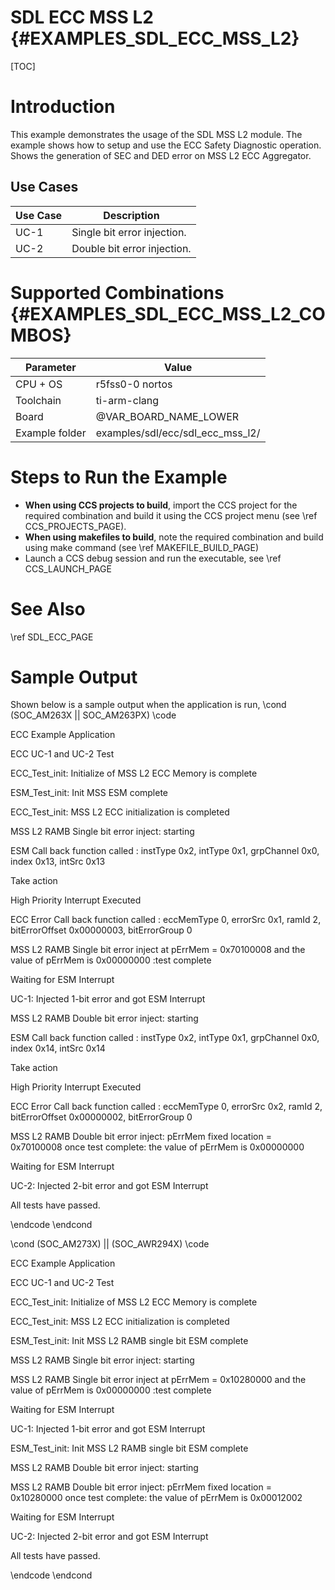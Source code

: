# SDL ECC MSS L2 {#EXAMPLES_SDL_ECC_MSS_L2}

[TOC]

# Introduction

This example demonstrates the usage of the SDL MSS L2 module. The example shows how to setup and use the ECC Safety Diagnostic operation.
Shows the generation of SEC and DED error on MSS L2 ECC Aggregator.

Use Cases
---------

 Use Case | Description
 ---------|------------
 UC-1     | Single bit error injection.
 UC-2     | Double bit error injection.

# Supported Combinations {#EXAMPLES_SDL_ECC_MSS_L2_COMBOS}

 Parameter      | Value
 ---------------|-----------
 CPU + OS       | r5fss0-0 nortos
 Toolchain      | ti-arm-clang
 Board          | @VAR_BOARD_NAME_LOWER
 Example folder | examples/sdl/ecc/sdl_ecc_mss_l2/



# Steps to Run the Example

- **When using CCS projects to build**, import the CCS project for the required combination
  and build it using the CCS project menu (see \ref CCS_PROJECTS_PAGE).
- **When using makefiles to build**, note the required combination and build using
  make command (see \ref MAKEFILE_BUILD_PAGE)
- Launch a CCS debug session and run the executable, see \ref CCS_LAUNCH_PAGE

# See Also

\ref SDL_ECC_PAGE

# Sample Output

Shown below is a sample output when the application is run,
\cond (SOC_AM263X || SOC_AM263PX)
\code

ECC Example Application

ECC UC-1 and UC-2 Test

ECC_Test_init: Initialize of MSS L2 ECC Memory is complete

ESM_Test_init: Init MSS ESM complete

ECC_Test_init: MSS L2 ECC initialization is completed

MSS L2 RAMB Single bit error inject: starting

ESM Call back function called : instType 0x2, intType 0x1, grpChannel 0x0, index 0x13, intSrc 0x13

Take action

High Priority Interrupt Executed

ECC Error Call back function called : eccMemType 0, errorSrc 0x1, ramId 2, bitErrorOffset 0x00000003, bitErrorGroup 0

MSS L2 RAMB Single bit error inject at pErrMem = 0x70100008 and the value of pErrMem is 0x00000000 :test complete

Waiting for ESM Interrupt

UC-1: Injected 1-bit error and got ESM Interrupt

MSS L2 RAMB Double bit error inject: starting

ESM Call back function called : instType 0x2, intType 0x1, grpChannel 0x0, index 0x14, intSrc 0x14

Take action

High Priority Interrupt Executed

ECC Error Call back function called : eccMemType 0, errorSrc 0x2, ramId 2, bitErrorOffset 0x00000002, bitErrorGroup 0

MSS L2 RAMB Double bit error inject: pErrMem fixed location = 0x70100008 once test complete: the value of pErrMem is 0x00000000

Waiting for ESM Interrupt

UC-2: Injected 2-bit error and got ESM Interrupt

All tests have passed.

\endcode
\endcond

\cond (SOC_AM273X) || (SOC_AWR294X)
\code

ECC Example Application

ECC UC-1 and UC-2 Test

ECC_Test_init: Initialize of MSS L2 ECC Memory is complete

ECC_Test_init: MSS L2 ECC initialization is completed

ESM_Test_init: Init MSS L2 RAMB single bit ESM complete

MSS L2 RAMB Single bit error inject: starting

MSS L2 RAMB Single bit error inject at pErrMem = 0x10280000 and the value of pErrMem is 0x00000000 :test complete

Waiting for ESM Interrupt

UC-1: Injected 1-bit error and got ESM Interrupt

ESM_Test_init: Init MSS L2 RAMB single bit ESM complete

MSS L2 RAMB Double bit error inject: starting

MSS L2 RAMB Double bit error inject: pErrMem fixed location = 0x10280000 once test complete: the value of pErrMem is 0x00012002

Waiting for ESM Interrupt

UC-2: Injected 2-bit error and got ESM Interrupt

All tests have passed.

\endcode
\endcond
